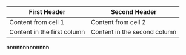 First Header | Second Header
------------ | -------------
Content from cell 1 | Content from cell 2
Content in the first column | Content in the second column
**nnnnnnnnnnnnn**
